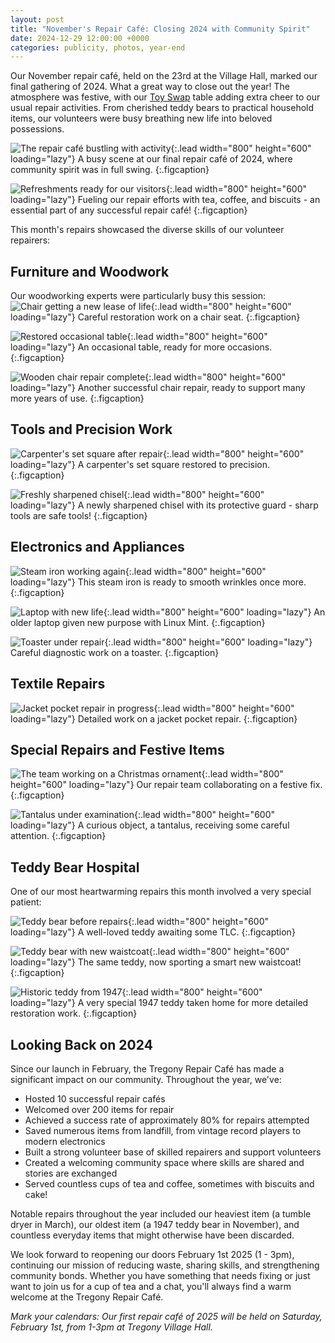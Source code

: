 ```yaml
---
layout: post
title: "November's Repair Café: Closing 2024 with Community Spirit"
date: 2024-12-29 12:00:00 +0000
categories: publicity, photos, year-end
---
```


Our November repair café, held on the 23rd at the Village Hall, marked our final gathering of 2024. What a great way to close out the year! The atmosphere was festive, with our [Toy Swap](https://www.tregonyrepaircafe.org/repair-cafe/community/sustainability/2024/10/27/unscary-repairs.html) table adding extra cheer to our usual repair activities. From cherished teddy bears to practical household items, our volunteers were busy breathing new life into beloved possessions.

![The repair café bustling with activity](/assets/novemberRepairs/cafeInFullSwing.jpeg){:.lead width="800" height="600" loading="lazy"}
A busy scene at our final repair café of 2024, where community spirit was in full swing.
{:.figcaption}

![Refreshments ready for our visitors](/assets/novemberRepairs/biscuitsOnDisplay.jpeg){:.lead width="800" height="600" loading="lazy"}
Fueling our repair efforts with tea, coffee, and biscuits - an essential part of any successful repair café!
{:.figcaption}

This month's repairs showcased the diverse skills of our volunteer repairers:

## Furniture and Woodwork

Our woodworking experts were particularly busy this session:
![Chair getting a new lease of life](/assets/novemberRepairs/chairSeatBeingRepaired.jpeg){:.lead width="800" height="600" loading="lazy"}
Careful restoration work on a chair seat.
{:.figcaption}

![Restored occasional table](/assets/novemberRepairs/repairedOccasionalTable.jpeg){:.lead width="800" height="600" loading="lazy"}
An occasional table, ready for more occasions.
{:.figcaption}

![Wooden chair repair complete](/assets/novemberRepairs/repairedWoodenChair.jpeg){:.lead width="800" height="600" loading="lazy"}
Another successful chair repair, ready to support many more years of use.
{:.figcaption}

## Tools and Precision Work
![Carpenter's set square after repair](/assets/novemberRepairs/repairedCarpentersSetSquare.jpeg){:.lead width="800" height="600" loading="lazy"}
A carpenter's set square restored to precision.
{:.figcaption}

![Freshly sharpened chisel](/assets/novemberRepairs/sharpenedChiselWithPlasticGuard.jpeg){:.lead width="800" height="600" loading="lazy"}
A newly sharpened chisel with its protective guard - sharp tools are safe tools!
{:.figcaption}

## Electronics and Appliances
![Steam iron working again](/assets/novemberRepairs/repairedSteamIron.jpeg){:.lead width="800" height="600" loading="lazy"}
This steam iron is ready to smooth wrinkles once more.
{:.figcaption}

![Laptop with new life](/assets/novemberRepairs/oldLaptopNowBootingToLinux.jpeg){:.lead width="800" height="600" loading="lazy"}
An older laptop given new purpose with Linux Mint.
{:.figcaption}

![Toaster under repair](/assets/novemberRepairs/toasterBeingRepaired.jpeg){:.lead width="800" height="600" loading="lazy"}
Careful diagnostic work on a toaster.
{:.figcaption}

## Textile Repairs
![Jacket pocket repair in progress](/assets/novemberRepairs/jacketPocketBeingRepaired.jpeg){:.lead width="800" height="600" loading="lazy"}
Detailed work on a jacket pocket repair.
{:.figcaption}

## Special Repairs and Festive Items
![The team working on a Christmas ornament](/assets/novemberRepairs/repairersHuddledAroundTheXmasOrnament.jpeg){:.lead width="800" height="600" loading="lazy"}
Our repair team collaborating on a festive fix.
{:.figcaption}

![Tantalus under examination](/assets/novemberRepairs/tantalusBeingRepaired.jpeg){:.lead width="800" height="600" loading="lazy"}
A curious object, a tantalus, receiving some careful attention.
{:.figcaption}

## Teddy Bear Hospital
One of our most heartwarming repairs this month involved a very special patient:

![Teddy bear before repairs](/assets/novemberRepairs/teddyBearBefore.jpg){:.lead width="800" height="600" loading="lazy"}
A well-loved teddy awaiting some TLC.
{:.figcaption}

![Teddy bear with new waistcoat](/assets/novemberRepairs/teddyBearAfterWaistCoat.jpeg){:.lead width="800" height="600" loading="lazy"}
The same teddy, now sporting a smart new waistcoat!
{:.figcaption}

![Historic teddy from 1947](/assets/novemberRepairs/teddyFrom1947TakenHomeForRepair.jpeg){:.lead width="800" height="600" loading="lazy"}
A very special 1947 teddy taken home for more detailed restoration work.
{:.figcaption}

## Looking Back on 2024

Since our launch in February, the Tregony Repair Café has made a significant impact on our community. Throughout the year, we've:

- Hosted 10 successful repair cafés
- Welcomed over 200 items for repair
- Achieved a success rate of approximately 80% for repairs attempted
- Saved numerous items from landfill, from vintage record players to modern electronics
- Built a strong volunteer base of skilled repairers and support volunteers
- Created a welcoming community space where skills are shared and stories are exchanged
- Served countless cups of tea and coffee, sometimes with biscuits and cake!

Notable repairs throughout the year included our heaviest item (a tumble dryer in March), our oldest item (a 1947 teddy bear in November), and countless everyday items that might otherwise have been discarded.

We look forward to reopening our doors February 1st 2025 (1 - 3pm), continuing our mission of reducing waste, sharing skills, and strengthening community bonds. Whether you have something that needs fixing or just want to join us for a cup of tea and a chat, you'll always find a warm welcome at the Tregony Repair Café.

_Mark your calendars: Our first repair café of 2025 will be held on Saturday, February 1st, from 1-3pm at Tregony Village Hall._
